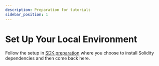 ```yaml
---
description: Preparation for tutorials
sidebar_position: 1
---
```


# Set Up Your Local Environment

Follow the setup in [SDK preparation](../../SDK/getting-started/preparation.md) where you choose to install Solidity dependencies and then come back here.
